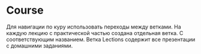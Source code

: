 # Course

Для навигации по куру использовать переходы между ветками.
На каждую лекцию с практической частью создана отдельная ветка. С соответствующим названием.
Ветка Lections содержит все презентации с домашними заданиями.
